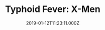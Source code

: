 ---
title: "Typhoid Fever: X-Men"
date: 2019-01-12T11:23:11.000Z
permalink: /almanac/books/2019-01-12-typhoid-fever-2/index.html
customImage: 1014
---